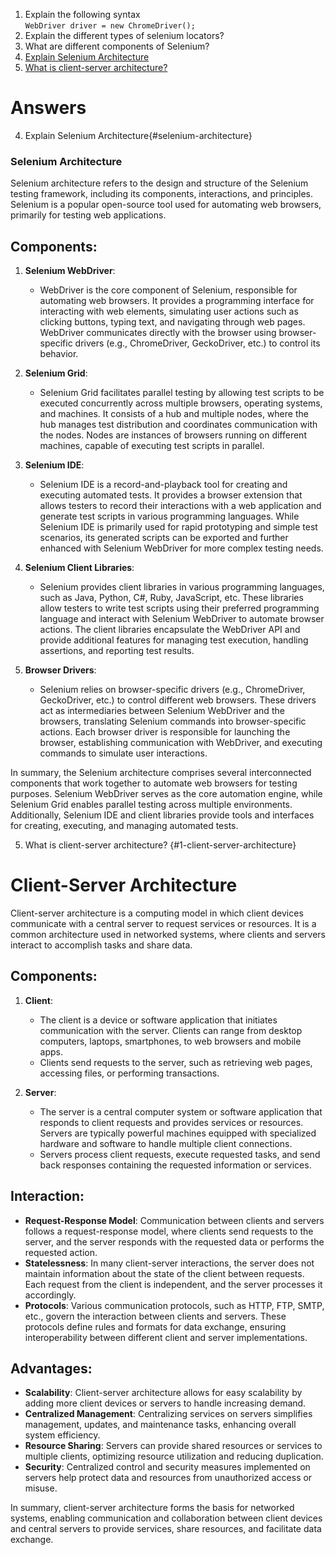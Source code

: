 1. Explain the following syntax  
`WebDriver driver = new ChromeDriver();`
2. Explain the different types of selenium locators?
3. What are different components of Selenium?
4. [Explain Selenium Architecture](#selenium-architecture)
5. [What is client-server architecture?](#client-server-architecture)


# Answers

4. Explain Selenium Architecture{#selenium-architecture}
### Selenium Architecture

Selenium architecture refers to the design and structure of the Selenium testing framework, including its components, interactions, and principles. Selenium is a popular open-source tool used for automating web browsers, primarily for testing web applications.

## Components:

1. **Selenium WebDriver**:  
   - WebDriver is the core component of Selenium, responsible for automating web browsers. It provides a programming interface for interacting with web elements, simulating user actions such as clicking buttons, typing text, and navigating through web pages. WebDriver communicates directly with the browser using browser-specific drivers (e.g., ChromeDriver, GeckoDriver, etc.) to control its behavior.

2. **Selenium Grid**:  
   - Selenium Grid facilitates parallel testing by allowing test scripts to be executed concurrently across multiple browsers, operating systems, and machines. It consists of a hub and multiple nodes, where the hub manages test distribution and coordinates communication with the nodes. Nodes are instances of browsers running on different machines, capable of executing test scripts in parallel.

3. **Selenium IDE**:  
   - Selenium IDE is a record-and-playback tool for creating and executing automated tests. It provides a browser extension that allows testers to record their interactions with a web application and generate test scripts in various programming languages. While Selenium IDE is primarily used for rapid prototyping and simple test scenarios, its generated scripts can be exported and further enhanced with Selenium WebDriver for more complex testing needs.

4. **Selenium Client Libraries**:  
   - Selenium provides client libraries in various programming languages, such as Java, Python, C#, Ruby, JavaScript, etc. These libraries allow testers to write test scripts using their preferred programming language and interact with Selenium WebDriver to automate browser actions. The client libraries encapsulate the WebDriver API and provide additional features for managing test execution, handling assertions, and reporting test results.

5. **Browser Drivers**:  
   - Selenium relies on browser-specific drivers (e.g., ChromeDriver, GeckoDriver, etc.) to control different web browsers. These drivers act as intermediaries between Selenium WebDriver and the browsers, translating Selenium commands into browser-specific actions. Each browser driver is responsible for launching the browser, establishing communication with WebDriver, and executing commands to simulate user interactions.

In summary, the Selenium architecture comprises several interconnected components that work together to automate web browsers for testing purposes. Selenium WebDriver serves as the core automation engine, while Selenium Grid enables parallel testing across multiple environments. Additionally, Selenium IDE and client libraries provide tools and interfaces for creating, executing, and managing automated tests.

5.  What is client-server architecture? {#1-client-server-architecture}
# Client-Server Architecture

Client-server architecture is a computing model in which client devices communicate with a central server to request services or resources. It is a common architecture used in networked systems, where clients and servers interact to accomplish tasks and share data.

## Components:

1. **Client**:
   - The client is a device or software application that initiates communication with the server. Clients can range from desktop computers, laptops, smartphones, to web browsers and mobile apps.
   - Clients send requests to the server, such as retrieving web pages, accessing files, or performing transactions.

2. **Server**:
   - The server is a central computer system or software application that responds to client requests and provides services or resources. Servers are typically powerful machines equipped with specialized hardware and software to handle multiple client connections.
   - Servers process client requests, execute requested tasks, and send back responses containing the requested information or services.

## Interaction:

- **Request-Response Model**: Communication between clients and servers follows a request-response model, where clients send requests to the server, and the server responds with the requested data or performs the requested action.
- **Statelessness**: In many client-server interactions, the server does not maintain information about the state of the client between requests. Each request from the client is independent, and the server processes it accordingly.
- **Protocols**: Various communication protocols, such as HTTP, FTP, SMTP, etc., govern the interaction between clients and servers. These protocols define rules and formats for data exchange, ensuring interoperability between different client and server implementations.

## Advantages:

- **Scalability**: Client-server architecture allows for easy scalability by adding more client devices or servers to handle increasing demand.
- **Centralized Management**: Centralizing services on servers simplifies management, updates, and maintenance tasks, enhancing overall system efficiency.
- **Resource Sharing**: Servers can provide shared resources or services to multiple clients, optimizing resource utilization and reducing duplication.
- **Security**: Centralized control and security measures implemented on servers help protect data and resources from unauthorized access or misuse.

In summary, client-server architecture forms the basis for networked systems, enabling communication and collaboration between client devices and central servers to provide services, share resources, and facilitate data exchange.

